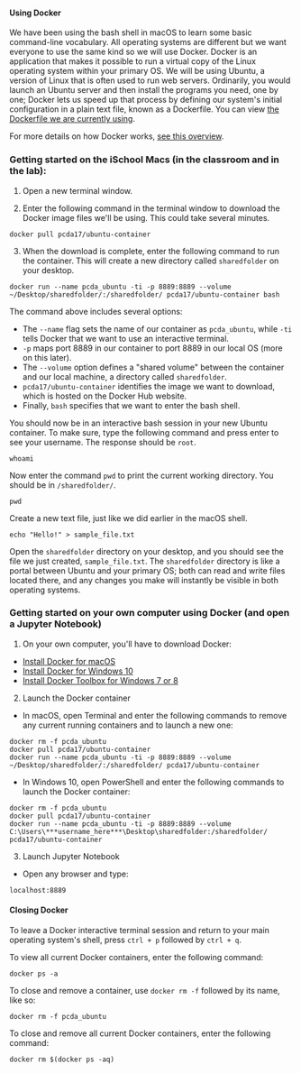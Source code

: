 #### Using Docker

We have been using the bash shell in macOS to learn some basic command-line vocabulary. All operating systems are different but we want everyone to use the same kind so we will use Docker. Docker is an application that makes it possible to run a virtual copy of the Linux operating system within your primary OS. We will be using Ubuntu, a version of Linux that is often used to run web servers. Ordinarily, you would launch an Ubuntu server and then install the programs you need, one by one; Docker lets us speed up that process by defining our system's initial configuration in a plain text file, known as a Dockerfile. You can view [the Dockerfile we are currently using](https://hub.docker.com/r/pcda17/ubuntu-container/~/dockerfile/).

For more details on how Docker works, [see this overview](https://docs.docker.com/engine/docker-overview/).

### Getting started on the iSchool Macs (in the classroom and in the lab):

1. Open a new terminal window.

2. Enter the following command in the terminal window to download the Docker image files we'll be using. This could take several minutes.

```
docker pull pcda17/ubuntu-container
```

3. When the download is complete, enter the following command to run the container. This will create a new directory called `sharedfolder` on your desktop.

```
docker run --name pcda_ubuntu -ti -p 8889:8889 --volume ~/Desktop/sharedfolder/:/sharedfolder/ pcda17/ubuntu-container bash
```

The command above includes several options:
- The `--name` flag sets the name of our container as `pcda_ubuntu`, while `-ti` tells Docker that we want to use an interactive terminal.
- `-p` maps port 8889 in our container to port 8889 in our local OS (more on this later).
- The `--volume` option defines a "shared volume" between the container and our local machine, a directory called `sharedfolder`.
- `pcda17/ubuntu-container` identifies the image we want to download, which is hosted on the Docker Hub website.
- Finally, `bash` specifies that we want to enter the bash shell.

You should now be in an interactive bash session in your new Ubuntu container. To make sure, type the following command and press enter to see your username. The response should be `root`.

```
whoami
```

Now enter the command `pwd` to print the current working directory. You should be in `/sharedfolder/`.

```
pwd
```

Create a new text file, just like we did earlier in the macOS shell.

```
echo "Hello!" > sample_file.txt
```

Open the `sharedfolder` directory on your desktop, and you should see the file we just created, `sample_file.txt`. The `sharedfolder` directory is like a portal between Ubuntu and your primary OS; both can read and write files located there, and any changes you make will instantly be visible in both operating systems.

### Getting started on your own computer using Docker (and open a Jupyter Notebook)
1. On your own computer, you'll have to download Docker:

- [Install Docker for macOS](https://docs.docker.com/docker-for-mac/install/#install-and-run-docker-for-mac)
- [Install Docker for Windows 10](https://pcda17.github.io/tutorials/Docker_install_Windows)
- [Install Docker Toolbox for Windows 7 or 8](https://docs.docker.com/toolbox/toolbox_install_windows/)


2. Launch the Docker container

- In macOS, open Terminal and enter the following commands to remove any current running containers and to launch a new one:

```
docker rm -f pcda_ubuntu
docker pull pcda17/ubuntu-container
docker run --name pcda_ubuntu -ti -p 8889:8889 --volume ~/Desktop/sharedfolder/:/sharedfolder/ pcda17/ubuntu-container
```

- In Windows 10, open PowerShell and enter the following commands to launch the Docker container:

```
docker rm -f pcda_ubuntu
docker pull pcda17/ubuntu-container
docker run --name pcda_ubuntu -ti -p 8889:8889 --volume C:\Users\***username_here***\Desktop\sharedfolder:/sharedfolder/ pcda17/ubuntu-container
```

3. Launch Jupyter Notebook

- Open any browser and type:
```
localhost:8889

```
#### Closing Docker

To leave a Docker interactive terminal session and return to your main operating system's shell, press `ctrl + p` followed by `ctrl + q`.

To view all current Docker containers, enter the following command:

```
docker ps -a
```

To close and remove a container, use `docker rm -f` followed by its name, like so:

```
docker rm -f pcda_ubuntu
```

To close and remove all current Docker containers, enter the following command:

```
docker rm $(docker ps -aq)
```
